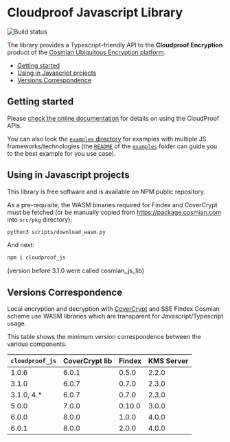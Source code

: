 # Cloudproof Javascript Library

![Build status](https://github.com/Cosmian/cloudproof_js/actions/workflows/ci.yml/badge.svg)

The library provides a Typescript-friendly API to the **Cloudproof Encryption** product of the [Cosmian Ubiquitous Encryption platform](https://cosmian.com).

<!-- toc -->

- [Getting started](#getting-started)
- [Using in Javascript projects](#using-in-javascript-projects)
- [Versions Correspondence](#versions-correspondence)

<!-- tocstop -->

## Getting started

Please [check the online documentation](https://docs.cosmian.com/cloudproof_encryption/use_cases_benefits/) for details on using the CloudProof APIs.

You can also look the [`examples` directory](./examples) for examples with multiple JS frameworks/technologies (the [`README`](./examples/README.md) of the [`examples`](./examples) folder can guide you to the best example for you use case).

## Using in Javascript projects

This library is free software and is available on NPM public repository.

As a pre-requisite, the WASM binaries required for Findex and CoverCrypt must be fetched (or be manually copied from <https://package.cosmian.com> into `src/pkg` directory):

```bash
python3 scripts/download_wasm.py
```

And next:

```bash
npm i cloudproof_js
```

(version before 3.1.0 were called cosmian_js_lib)

## Versions Correspondence

Local encryption and decryption with [CoverCrypt](https://github.com/Cosmian/cover_crypt) and SSE Findex Cosmian scheme use WASM libraries which are transparent for Javascript/Typescript usage.

This table shows the minimum version correspondence between the various components.

| `cloudproof_js` | CoverCrypt lib | Findex | KMS Server |
|-----------------|----------------|--------|------------|
| 1.0.6           | 6.0.1          | 0.5.0  | 2.2.0      |
| 3.1.0           | 6.0.7          | 0.7.0  | 2.3.0      |
| 3.1.0, 4.\*     | 6.0.7          | 0.7.0  | 2.3.0      |
| 5.0.0           | 7.0.0          | 0.10.0 | 3.0.0      |
| 6.0.0           | 8.0.0          | 1.0.0  | 4.0.0      |
| 6.0.1           | 8.0.0          | 2.0.0  | 4.0.0      |
